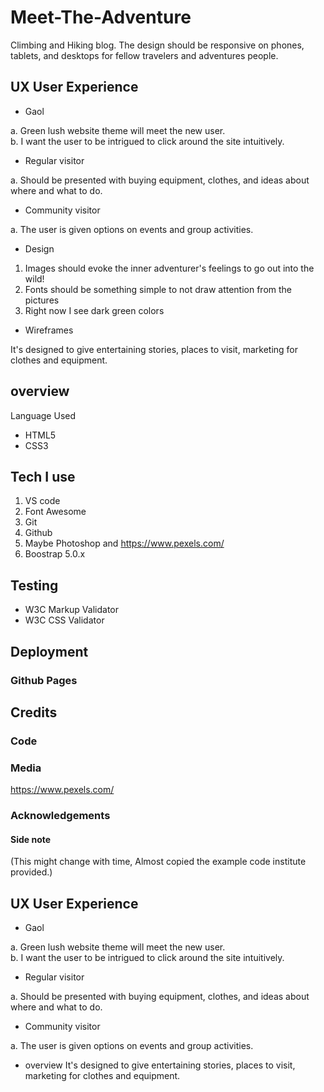 # Meet-The-Adventure
Climbing and Hiking blog. The design should be responsive on phones, tablets, and desktops for fellow travelers and adventures people.


 ## UX  User Experience 
* Gaol 

a. Green lush website theme will meet the new user.  
b. I want the user to be intrigued to click around the site intuitively.

* Regular visitor

a. Should be presented with buying equipment, clothes, and ideas about where and what to do.   

* Community visitor

a. The user is given options on events and group activities.    

* Design
1. Images should evoke the inner adventurer's feelings to go out into the wild!
2. Fonts should be something simple to not draw attention from the pictures
3. Right now I see dark green colors

* Wireframes

It's designed to give entertaining stories, places to visit, marketing for clothes and equipment. 

## overview

Language Used
* HTML5
* CSS3

## Tech I use
1. VS code
2. Font Awesome
3. Git
4. Github
5. Maybe Photoshop and https://www.pexels.com/
6. Boostrap 5.0.x

## Testing

* W3C Markup Validator
* W3C CSS Validator

## Deployment
### Github Pages
## Credits
### Code
### Media
https://www.pexels.com/
### Acknowledgements

#### Side note
(This might change with time, Almost copied the example code institute provided.)


 ## UX  User Experience 
* Gaol 

a. Green lush website theme will meet the new user.  
b. I want the user to be intrigued to click around the site intuitively.

* Regular visitor

a. Should be presented with buying equipment, clothes, and ideas about where and what to do.   

* Community visitor

a. The user is given options on events and group activities.    


* overview
It's designed to give entertaining stories, places to visit, marketing for clothes and equipment. 
